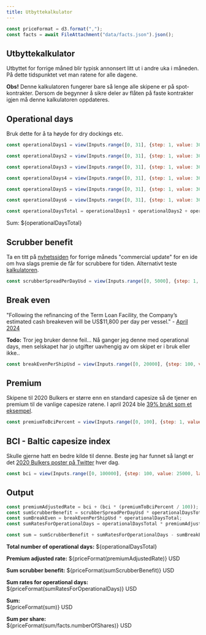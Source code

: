 ```yaml
---
title: Utbyttekalkulator
---
```


```js
const priceFormat = d3.format(",");
const facts = await FileAttachment("data/facts.json").json();
```


Utbyttekalkulator
-----------------

Utbyttet for forrige måned blir typisk annonsert litt ut i andre uka i måneden. På dette tidspunktet vet man ratene 
for alle dagene. 

**Obs!** Denne kalkulatoren fungerer bare så lenge alle skipene er på spot-kontrakter. Dersom de begynner å sikre 
deler av flåten på faste kontrakter igjen må denne kalkulatoren oppdateres. 


## Operational days

Bruk dette for å ta høyde for dry dockings etc. 

```js
const operationalDays1 = view(Inputs.range([0, 31], {step: 1, value: 30, label: "Bulk Sandefjord"}));
```

```js
const operationalDays2 = view(Inputs.range([0, 31], {step: 1, value: 30, label: "Bulk Santiago"}));
```

```js
const operationalDays3 = view(Inputs.range([0, 31], {step: 1, value: 30, label: "Bulk Shenzhen"}));
```

```js
const operationalDays4 = view(Inputs.range([0, 31], {step: 1, value: 30, label: "Bulk Sydney"}));
```

```js
const operationalDays5 = view(Inputs.range([0, 31], {step: 1, value: 30, label: "Bulk Sao Paulo"}));
```

```js
const operationalDays6 = view(Inputs.range([0, 31], {step: 1, value: 30, label: "Bulk Santos"}));
```

```js
const operationalDaysTotal = operationalDays1 + operationalDays2 + operationalDays3 + operationalDays4 + operationalDays5 + operationalDays6;
```

Sum: ${operationalDaysTotal}

## Scrubber benefit

Ta en titt på [nyhetssiden](https://2020bulkers.com/investor-relations/) for forrige måneds "commercial update" for en ide
om hva slags premie de får for scrubbere for tiden. Alternativt teste [kalkulatoren](/scrubber-calculator).

```js
const scrubberSpreadPerDayUsd = view(Inputs.range([0, 5000], {step: 1, value: 2400, label: "Per day per ship (USD)"}));
```

## Break even

"Following the refinancing of the Term Loan Facility, the Company’s estimated cash breakeven will be US$11,800 per day per vessel." - [April 2024](https://news.cision.com/2020-bulkers-limited/r/2020-bulkers-ltd---2020----financing-update-and-special-dividend,c3958291)

**Todo:** Tror jeg bruker denne feil... Nå ganger jeg denne med operational days, men selskapet har jo utgifter uavhengig av om skipet er i bruk eller ikke.. 

```js
const breakEvenPerShipUsd = view(Inputs.range([0, 20000], {step: 100, value: 11800, label: "Break even per skip (USD)"}));
```

## Premium

Skipene til 2020 Bulkers er større enn en standard capesize så de tjener en premium til de vanlige capesize ratene. I april
2024 ble [39% brukt som et eksempel](https://x.com/2Bulkers/status/1777660327372484831/photo/1).

```js
const premiumToBciPercent = view(Inputs.range([0, 100], {step: 1, value: 39, label: "Premium percentage to standard capesize rate (%)"}));
```

## BCI - Baltic capesize index

Skulle gjerne hatt en bedre kilde til denne. Beste jeg har funnet så langt er det [2020 Bulkers poster på Twitter](https://x.com/2Bulkers) hver dag.

```js
const bci = view(Inputs.range([0, 100000], {step: 100, value: 25000, label: "BCI (USD)"}));
```

## Output

```js
const premiumAdjustedRate = bci + (bci * (premiumToBciPercent / 100));
const sumScrubberBenefit = scrubberSpreadPerDayUsd * operationalDaysTotal;
const sumBreakEven = breakEvenPerShipUsd * operationalDaysTotal;
const sumRatesForOperationalDays = operationalDaysTotal * premiumAdjustedRate;

const sum = sumScrubberBenefit + sumRatesForOperationalDays - sumBreakEven;

```

**Total number of operational days:** ${operationalDaysTotal}

**Premium adjusted rate:** ${priceFormat(premiumAdjustedRate)} USD

**Sum scrubber benefit:** ${priceFormat(sumScrubberBenefit)} USD

**Sum rates for operational days:** ${priceFormat(sumRatesForOperationalDays)} USD



**Sum:**<br/> ${priceFormat(sum)} USD

**Sum per share:**<br/> ${priceFormat(sum/facts.numberOfShares)} USD